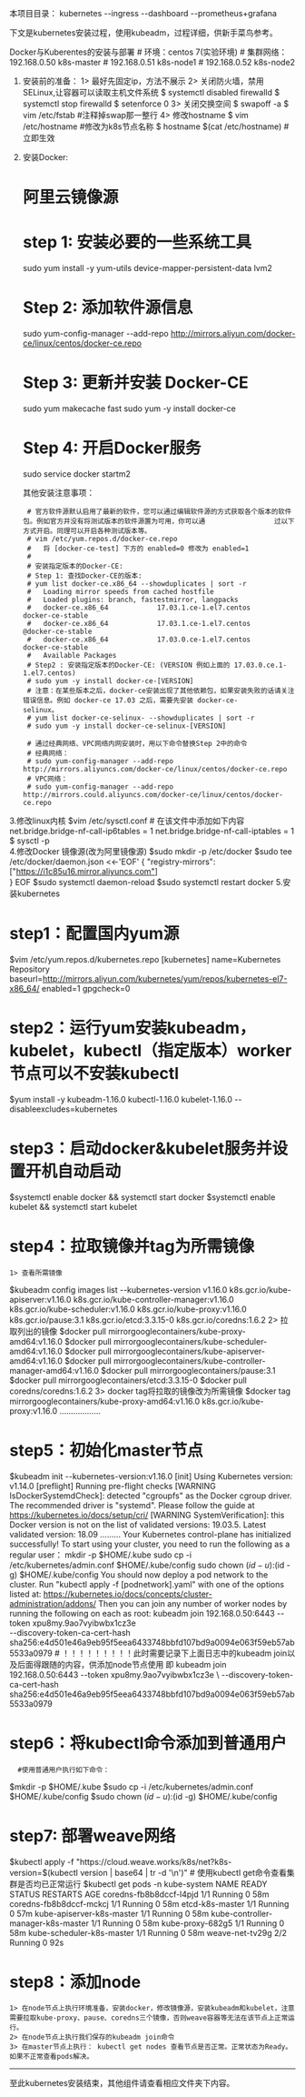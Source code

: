 本项目目录： 
  kubernetes  --ingress     --dashboard     --prometheus+grafana
 
下文是kubernetes安装过程，使用kubeadm，过程详细，供新手菜鸟参考。

Docker与Kuberentes的安装与部署
      # 环境：centos 7(实验环境)
      #  集群网络： 192.168.0.50    k8s-master
      #            192.168.0.51    k8s-node1
      #            192.168.0.52    k8s-node2
1. 安装前的准备： 
    1> 最好先固定ip，方法不展示
    2> 关闭防火墙，禁用SELinux,让容器可以读取主机文件系统
       $ systemctl disabled firewalld
       $ systemctl stop firewalld
       $ setenforce 0
    3> 关闭交换空间
       $ swapoff -a
       $ vim /etc/fstab       #注释掉swap那一整行
    4> 修改hostname
       $ vim /etc/hostname    #修改为k8s节点名称
       $ hostname $(cat /etc/hostname)    #立即生效
2. 安装Docker: 
    # 阿里云镜像源
      # step 1: 安装必要的一些系统工具
      sudo yum install -y yum-utils device-mapper-persistent-data lvm2
      # Step 2: 添加软件源信息
      sudo yum-config-manager --add-repo http://mirrors.aliyun.com/docker-ce/linux/centos/docker-ce.repo
      # Step 3: 更新并安装 Docker-CE
      sudo yum makecache fast
      sudo yum -y install docker-ce
      # Step 4: 开启Docker服务
      sudo service docker startm2
  
    其他安装注意事项：
       
        # 官方软件源默认启用了最新的软件，您可以通过编辑软件源的方式获取各个版本的软件包。例如官方并没有将测试版本的软件源置为可用，你可以通                 过以下方式开启。同理可以开启各种测试版本等。
        # vim /etc/yum.repos.d/docker-ce.repo
        #   将 [docker-ce-test] 下方的 enabled=0 修改为 enabled=1
        #
        # 安装指定版本的Docker-CE:
        # Step 1: 查找Docker-CE的版本:
        # yum list docker-ce.x86_64 --showduplicates | sort -r
        #   Loading mirror speeds from cached hostfile
        #   Loaded plugins: branch, fastestmirror, langpacks
        #   docker-ce.x86_64            17.03.1.ce-1.el7.centos            docker-ce-stable
        #   docker-ce.x86_64            17.03.1.ce-1.el7.centos            @docker-ce-stable
        #   docker-ce.x86_64            17.03.0.ce-1.el7.centos            docker-ce-stable
        #   Available Packages
        # Step2 : 安装指定版本的Docker-CE: (VERSION 例如上面的 17.03.0.ce.1-1.el7.centos)
        # sudo yum -y install docker-ce-[VERSION]
        # 注意：在某些版本之后，docker-ce安装出现了其他依赖包，如果安装失败的话请关注错误信息。例如 docker-ce 17.03 之后，需要先安装 docker-ce-           selinux。
        # yum list docker-ce-selinux- --showduplicates | sort -r
        # sudo yum -y install docker-ce-selinux-[VERSION]

        # 通过经典网络、VPC网络内网安装时，用以下命令替换Step 2中的命令
        # 经典网络：
        # sudo yum-config-manager --add-repo http://mirrors.aliyuncs.com/docker-ce/linux/centos/docker-ce.repo
        # VPC网络：
        # sudo yum-config-manager --add-repo http://mirrors.could.aliyuncs.com/docker-ce/linux/centos/docker-ce.repo
3.修改linux内核
   $vim /etc/sysctl.conf       # 在该文件中添加如下内容
      net.bridge.bridge-nf-call-ip6tables = 1
      net.bridge.bridge-nf-call-iptables = 1
   $ sysctl -p  
4.修改Docker 镜像源(改为阿里镜像源)
  $sudo mkdir -p /etc/docker
  $sudo tee /etc/docker/daemon.json <<-'EOF'
  {
    "registry-mirrors": ["https://i1c85u16.mirror.aliyuncs.com"]    
  }
  EOF
  $sudo systemctl daemon-reload
  $sudo systemctl restart docker
5.安装kubernetes
  # step1：配置国内yum源
   $vim /etc/yum.repos.d/kubernetes.repo
    [kubernetes]
    name=Kubernetes Repository
    baseurl=http://mirrors.aliyun.com/kubernetes/yum/repos/kubernetes-el7-x86_64/
    enabled=1
    gpgcheck=0
  # step2：运行yum安装kubeadm，kubelet，kubectl（指定版本）worker节点可以不安装kubectl
   $yum install -y kubeadm-1.16.0 kubectl-1.16.0 kubelet-1.16.0 --disableexcludes=kubernetes
  # step3：启动docker&kubelet服务并设置开机自动启动
   $systemctl enable docker && systemctl start docker
   $systemctl enable kubelet && systemctl start kubelet
  # step4：拉取镜像并tag为所需镜像
    1> 查看所需镜像
   $kubeadm config images list --kubernetes-version v1.16.0
                    k8s.gcr.io/kube-apiserver:v1.16.0
                    k8s.gcr.io/kube-controller-manager:v1.16.0
                    k8s.gcr.io/kube-scheduler:v1.16.0
                    k8s.gcr.io/kube-proxy:v1.16.0
                    k8s.gcr.io/pause:3.1
                    k8s.gcr.io/etcd:3.3.15-0
                    k8s.gcr.io/coredns:1.6.2
    2> 拉取列出的镜像
   $docker pull mirrorgooglecontainers/kube-proxy-amd64:v1.16.0 
   $docker pull mirrorgooglecontainers/kube-scheduler-amd64:v1.16.0 
   $docker pull mirrorgooglecontainers/kube-apiserver-amd64:v1.16.0 
   $docker pull mirrorgooglecontainers/kube-controller-manager-amd64:v1.16.0 
   $docker pull mirrorgooglecontainers/pause:3.1 
   $docker pull mirrorgooglecontainers/etcd:3.3.15-0 
   $docker pull coredns/coredns:1.6.2
    3> docker tag将拉取的镜像改为所需镜像 
   $docker tag mirrorgooglecontainers/kube-proxy-amd64:v1.16.0 k8s.gcr.io/kube-proxy:v1.16.0
   ………………
  # step5：初始化master节点
   $kubeadm init --kubernetes-version:v1.16.0
           [init] Using Kubernetes version: v1.14.0
           [preflight] Running pre-flight checks
           [WARNING IsDockerSystemdCheck]: detected "cgroupfs" as the Docker cgroup driver. The recommended driver is "systemd". Please            follow the guide at https://kubernetes.io/docs/setup/cri/
           [WARNING SystemVerification]: this Docker version is not on the list of validated versions: 19.03.5. Latest validated                    version: 18.09
          ………
           Your Kubernetes control-plane has initialized successfully!
           To start using your cluster, you need to run the following as a regular user：
        mkdir -p $HOME/.kube
        sudo cp -i /etc/kubernetes/admin.conf $HOME/.kube/config
        sudo chown $(id -u):$(id -g) $HOME/.kube/config
           You should now deploy a pod network to the cluster.
           Run "kubectl apply -f [podnetwork].yaml" with one of the options listed at:
           https://kubernetes.io/docs/concepts/cluster-administration/addons/
           Then you can join any number of worker nodes by running the following on each as root:
        kubeadm join 192.168.0.50:6443 --token xpu8my.9ao7vyibwbx1cz3e \
        --discovery-token-ca-cert-hash sha256:e4d501e46a9eb95f5eea6433748bbfd107bd9a0094e063f59eb57ab5533a0979
     # ！！！！！！！！！此时需要记录下上面日志中的kubeadm join以及后面得跟随的内容，供添加node节点使用 即  kubeadm join 192.168.0.50:6443 --token xpu8my.9ao7vyibwbx1cz3e \        --discovery-token-ca-cert-hash sha256:e4d501e46a9eb95f5eea6433748bbfd107bd9a0094e063f59eb57ab5533a0979
    
  # step6：将kubectl命令添加到普通用户
      #使用普通用户执行如下命令：
   $mkdir -p $HOME/.kube
   $sudo cp -i /etc/kubernetes/admin.conf $HOME/.kube/config
   $sudo chown $(id -u):$(id -g) $HOME/.kube/config
  # step7: 部署weave网络
   $kubectl apply -f "https://cloud.weave.works/k8s/net?k8s-version=$(kubectl version | base64 | tr -d '\n')"
    # 使用kubectl get命令查看集群是否均已正常运行
      $kubectl get pods -n kube-system
      NAME                                                 READY   STATUS    RESTARTS   AGE
      coredns-fb8b8dccf-l4pjd                              1/1     Running       0       58m
      coredns-fb8b8dccf-mckcj                              1/1     Running       0       58m
      etcd-k8s-master                                      1/1     Running       0       57m
      kube-apiserver-k8s-master                            1/1     Running       0       58m
      kube-controller-manager-k8s-master                   1/1     Running       0       58m
      kube-proxy-682g5                                     1/1     Running       0       58m
      kube-scheduler-k8s-master                            1/1     Running       0       58m
      weave-net-tv29g                                      2/2     Running       0       92s
   # step8：添加node
    1> 在node节点上执行环境准备，安装docker，修改镜像源，安装kubeadm和kubelet，注意需要拉取kube-proxy、pause、coredns三个镜像，否则weave容器等无法在该节点上正常运行。
    2> 在node节点上执行我们保存的kubeadm join命令
    3> 在master节点上执行： kubectl get nodes 查看节点是否正常。正常状态为Ready。 如果不正常查看pods解决。
-----------------------------------------------------------------------------------------------------------------
至此kubernetes安装结束，其他组件请查看相应文件夹下内容。
    
